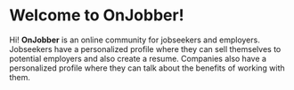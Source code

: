 # Welcome to OnJobber!

Hi! **OnJobber** is an online community for jobseekers and employers. Jobseekers have a personalized profile where they can sell themselves to potential employers and also create a resume. Companies also have a personalized profile where they can talk about the benefits of working with them.